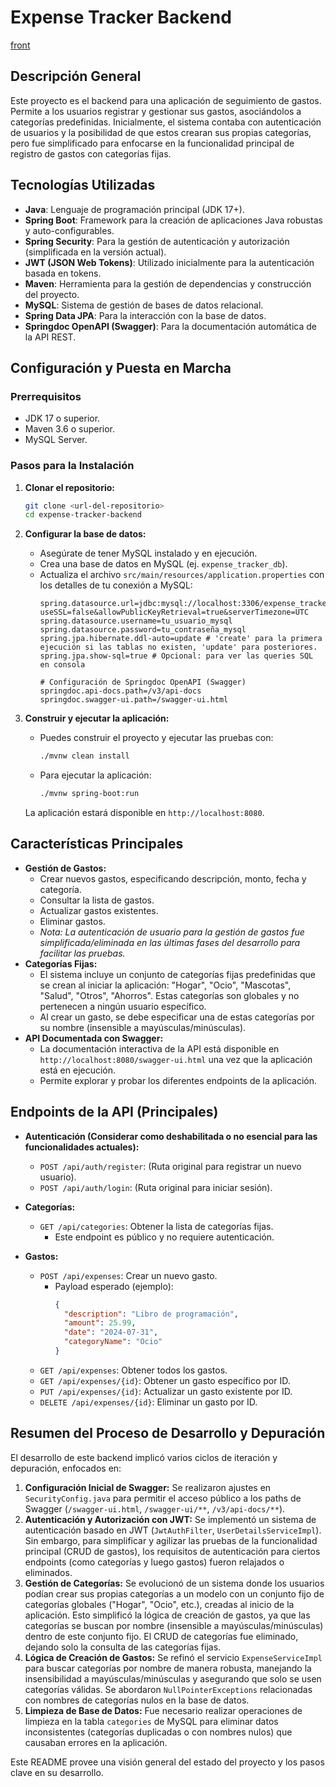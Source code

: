 # Expense Tracker Backend

[front](https://github.com/contracamilo/angular-expenses-app)

## Descripción General

Este proyecto es el backend para una aplicación de seguimiento de gastos. Permite a los usuarios registrar y gestionar sus gastos, asociándolos a categorías predefinidas. Inicialmente, el sistema contaba con autenticación de usuarios y la posibilidad de que estos crearan sus propias categorías, pero fue simplificado para enfocarse en la funcionalidad principal de registro de gastos con categorías fijas.

## Tecnologías Utilizadas

*   **Java**: Lenguaje de programación principal (JDK 17+).
*   **Spring Boot**: Framework para la creación de aplicaciones Java robustas y auto-configurables.
*   **Spring Security**: Para la gestión de autenticación y autorización (simplificada en la versión actual).
*   **JWT (JSON Web Tokens)**: Utilizado inicialmente para la autenticación basada en tokens.
*   **Maven**: Herramienta para la gestión de dependencias y construcción del proyecto.
*   **MySQL**: Sistema de gestión de bases de datos relacional.
*   **Spring Data JPA**: Para la interacción con la base de datos.
*   **Springdoc OpenAPI (Swagger)**: Para la documentación automática de la API REST.

## Configuración y Puesta en Marcha

### Prerrequisitos

*   JDK 17 o superior.
*   Maven 3.6 o superior.
*   MySQL Server.

### Pasos para la Instalación

1.  **Clonar el repositorio:**
    ```bash
    git clone <url-del-repositorio>
    cd expense-tracker-backend
    ```

2.  **Configurar la base de datos:**
    *   Asegúrate de tener MySQL instalado y en ejecución.
    *   Crea una base de datos en MySQL (ej. `expense_tracker_db`).
    *   Actualiza el archivo `src/main/resources/application.properties` con los detalles de tu conexión a MySQL:
        ```properties
        spring.datasource.url=jdbc:mysql://localhost:3306/expense_tracker_db?useSSL=false&allowPublicKeyRetrieval=true&serverTimezone=UTC
        spring.datasource.username=tu_usuario_mysql
        spring.datasource.password=tu_contraseña_mysql
        spring.jpa.hibernate.ddl-auto=update # 'create' para la primera ejecución si las tablas no existen, 'update' para posteriores.
        spring.jpa.show-sql=true # Opcional: para ver las queries SQL en consola

        # Configuración de Springdoc OpenAPI (Swagger)
        springdoc.api-docs.path=/v3/api-docs
        springdoc.swagger-ui.path=/swagger-ui.html
        ```

3.  **Construir y ejecutar la aplicación:**
    *   Puedes construir el proyecto y ejecutar las pruebas con:
        ```bash
        ./mvnw clean install
        ```
    *   Para ejecutar la aplicación:
        ```bash
        ./mvnw spring-boot:run
        ```
    La aplicación estará disponible en `http://localhost:8080`.

## Características Principales

*   **Gestión de Gastos:**
    *   Crear nuevos gastos, especificando descripción, monto, fecha y categoría.
    *   Consultar la lista de gastos.
    *   Actualizar gastos existentes.
    *   Eliminar gastos.
    *   *Nota: La autenticación de usuario para la gestión de gastos fue simplificada/eliminada en las últimas fases del desarrollo para facilitar las pruebas.*
*   **Categorías Fijas:**
    *   El sistema incluye un conjunto de categorías fijas predefinidas que se crean al iniciar la aplicación: "Hogar", "Ocio", "Mascotas", "Salud", "Otros", "Ahorros". Estas categorías son globales y no pertenecen a ningún usuario específico.
    *   Al crear un gasto, se debe especificar una de estas categorías por su nombre (insensible a mayúsculas/minúsculas).
*   **API Documentada con Swagger:**
    *   La documentación interactiva de la API está disponible en `http://localhost:8080/swagger-ui.html` una vez que la aplicación está en ejecución.
    *   Permite explorar y probar los diferentes endpoints de la aplicación.

## Endpoints de la API (Principales)

*   **Autenticación (Considerar como deshabilitada o no esencial para las funcionalidades actuales):**
    *   `POST /api/auth/register`: (Ruta original para registrar un nuevo usuario).
    *   `POST /api/auth/login`: (Ruta original para iniciar sesión).

*   **Categorías:**
    *   `GET /api/categories`: Obtener la lista de categorías fijas.
        *   Este endpoint es público y no requiere autenticación.

*   **Gastos:**
    *   `POST /api/expenses`: Crear un nuevo gasto.
        *   Payload esperado (ejemplo):
            ```json
            {
              "description": "Libro de programación",
              "amount": 25.99,
              "date": "2024-07-31",
              "categoryName": "Ocio"
            }
            ```
    *   `GET /api/expenses`: Obtener todos los gastos.
    *   `GET /api/expenses/{id}`: Obtener un gasto específico por ID.
    *   `PUT /api/expenses/{id}`: Actualizar un gasto existente por ID.
    *   `DELETE /api/expenses/{id}`: Eliminar un gasto por ID.

## Resumen del Proceso de Desarrollo y Depuración

El desarrollo de este backend implicó varios ciclos de iteración y depuración, enfocados en:

1.  **Configuración Inicial de Swagger:** Se realizaron ajustes en `SecurityConfig.java` para permitir el acceso público a los paths de Swagger (`/swagger-ui.html`, `/swagger-ui/**`, `/v3/api-docs/**`).
2.  **Autenticación y Autorización con JWT:** Se implementó un sistema de autenticación basado en JWT (`JwtAuthFilter`, `UserDetailsServiceImpl`). Sin embargo, para simplificar y agilizar las pruebas de la funcionalidad principal (CRUD de gastos), los requisitos de autenticación para ciertos endpoints (como categorías y luego gastos) fueron relajados o eliminados.
3.  **Gestión de Categorías:** Se evolucionó de un sistema donde los usuarios podían crear sus propias categorías a un modelo con un conjunto fijo de categorías globales ("Hogar", "Ocio", etc.), creadas al inicio de la aplicación. Esto simplificó la lógica de creación de gastos, ya que las categorías se buscan por nombre (insensible a mayúsculas/minúsculas) dentro de este conjunto fijo. El CRUD de categorías fue eliminado, dejando solo la consulta de las categorías fijas.
4.  **Lógica de Creación de Gastos:** Se refinó el servicio `ExpenseServiceImpl` para buscar categorías por nombre de manera robusta, manejando la insensibilidad a mayúsculas/minúsculas y asegurando que solo se usen categorías válidas. Se abordaron `NullPointerExceptions` relacionadas con nombres de categorías nulos en la base de datos.
5.  **Limpieza de Base de Datos:** Fue necesario realizar operaciones de limpieza en la tabla `categories` de MySQL para eliminar datos inconsistentes (categorías duplicadas o con nombres nulos) que causaban errores en la aplicación.

Este README provee una visión general del estado del proyecto y los pasos clave en su desarrollo. 
